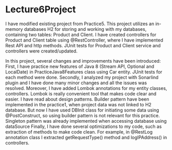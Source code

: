 # Lecture6Project

I have modified existing project from Practice5. This project utilizes an in-memory databases H2 for storing and working with my databases, containing two tables: Product and Client. 
I have created controllers for Product and Client table using @RestController, where I have implemented Rest API and http methods. JUnit tests for Product and Client service and controllers were created/updated.

In this project, several changes and improvements have been introduced:
First, I have practice new features of Java 8 (Stream API, Optional and LocalDate) in PracticeJava8Features class using Car entity. JUnit tests for each method were done.
Secondly, I analyzed my project with Sonarlind plugin and I have done many minor changes and all the issues was resolved. 
Moreover, I have added Lombok annotations for my entity classes, controllers. Lombok is really convenient tool that makes code clear and easier.
I have read about design patterns. Builder pattern have been implemented in the practice1, when project data was not linked to H2 database. But now I have used DBInit class for initiating some data using @PostConstruct, so using builder pattern is not relevant for this practice. Singleton pattern was already implemented when accessing database using dataSource
Finally, I have done several optimizations to my code, such as extraction of methods to make code clean. For example, in @RestLog annotation class I extracted getRequestType() method and logIPAddress() in controllers. 




